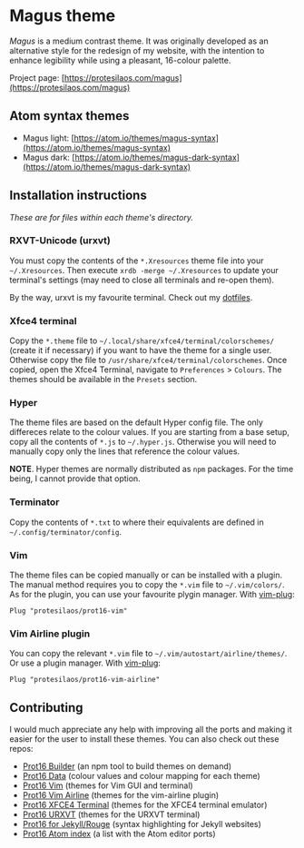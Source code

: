 # Magus theme

*Magus* is a medium contrast theme. It was originally developed as an alternative style for the redesign of my website, with the intention to enhance legibility while using a pleasant, 16-colour palette.

Project page: [https://protesilaos.com/magus](https://protesilaos.com/magus)

## Atom syntax themes

- Magus light: [https://atom.io/themes/magus-syntax](https://atom.io/themes/magus-syntax)
- Magus dark: [https://atom.io/themes/magus-dark-syntax](https://atom.io/themes/magus-dark-syntax)

## Installation instructions

*These are for files within each theme's directory.*

### RXVT-Unicode (urxvt)

You must copy the contents of the `*.Xresources` theme file into your `~/.Xresources`. Then execute `xrdb -merge ~/.Xresources` to update your terminal's settings (may need to close all terminals and re-open them).

By the way, urxvt is my favourite terminal. Check out my [dotfiles](https://github.com/protesilaos/dotfiles).

### Xfce4 terminal

Copy the `*.theme` file to `~/.local/share/xfce4/terminal/colorschemes/` (create it if necessary) if you want to have the theme for a single user. Otherwise copy the file to `/usr/share/xfce4/terminal/colorschemes`. Once copied, open the Xfce4 Terminal, navigate to `Preferences` > `Colours`. The themes should be available in the `Presets` section.

### Hyper

The theme files are based on the default Hyper config file. The only differeces relate to the colour values. If you are starting from a base setup, copy all the contents of `*.js` to `~/.hyper.js`. Otherwise you will need to manually copy only the lines that reference the colour values.

**NOTE**. Hyper themes are normally distributed as `npm` packages. For the time being, I cannot provide that option.

### Terminator

Copy the contents of `*.txt` to where their equivalents are defined in `~/.config/terminator/config`.

### Vim

The theme files can be copied manually or can be installed with a plugin. The manual method requires you to copy the `*.vim` file to `~/.vim/colors/`. As for the plugin, you can use your favourite plygin manager. With [vim-plug](https://github.com/junegunn/vim-plug):

```vim
Plug "protesilaos/prot16-vim"
```

### Vim Airline plugin

You can copy the relevant `*.vim` file to `~/.vim/autostart/airline/themes/`. Or use a plugin manager. With [vim-plug](https://github.com/junegunn/vim-plug):

```vim
Plug "protesilaos/prot16-vim-airline"
```

## Contributing

I would much appreciate any help with improving all the ports and making it easier for the user to install these themes. You can also check out these repos:

- [Prot16 Builder](https://github.com/protesilaos/prot16-builder) (an npm tool to build themes on demand)
- [Prot16 Data](https://github.com/protesilaos/prot16-data) (colour values and colour mapping for each theme)
- [Prot16 Vim](https://github.com/protesilaos/prot16-vim) (themes for Vim GUI and terminal)
- [Prot16 Vim Airline](https://github.com/protesilaos/prot16-vim-airline) (themes for the vim-airline plugin)
- [Prot16 XFCE4 Terminal](https://github.com/protesilaos/prot16-xfce4-terminal) (themes for the XFCE4 terminal emulator)
- [Prot16 URXVT](https://github.com/protesilaos/prot16-urxvt) (themes for the URXVT terminal)
- [Prot16 for Jekyll/Rouge](https://github.com/protesilaos/prot16-jekyll-rouge) (syntax highlighting for Jekyll websites)
- [Prot16 Atom index](https://github.com/protesilaos/prot16-atom-index) (a list with the Atom editor ports)
